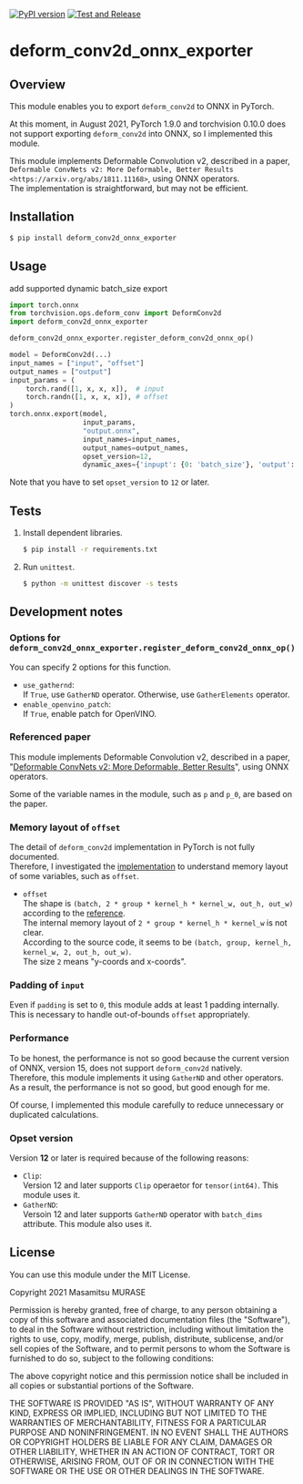 [![PyPI version](https://badge.fury.io/py/deform-conv2d-onnx-exporter.svg)](https://badge.fury.io/py/deform-conv2d-onnx-exporter) [![Test and Release](https://github.com/masamitsu-murase/deform_conv2d_onnx_exporter/actions/workflows/ci.yml/badge.svg)](https://github.com/masamitsu-murase/deform_conv2d_onnx_exporter/actions/workflows/ci.yml)

# deform\_conv2d\_onnx\_exporter

## Overview

This module enables you to export `deform_conv2d` to ONNX in PyTorch.

At this moment, in August 2021, PyTorch 1.9.0 and torchvision 0.10.0 does not support exporting `deform_conv2d` into ONNX, so I implemented this module.

This module implements Deformable Convolution v2, described in a paper, `Deformable ConvNets v2: More Deformable, Better Results <https://arxiv.org/abs/1811.11168>`, using ONNX operators.  
The implementation is straightforward, but may not be efficient.

## Installation

```sh
$ pip install deform_conv2d_onnx_exporter
```

## Usage
add supported dynamic batch_size export
```python
import torch.onnx
from torchvision.ops.deform_conv import DeformConv2d
import deform_conv2d_onnx_exporter

deform_conv2d_onnx_exporter.register_deform_conv2d_onnx_op()

model = DeformConv2d(...)
input_names = ["input", "offset"]
output_names = ["output"]
input_params = (
    torch.rand([1, x, x, x]),  # input
    torch.randn([1, x, x, x]), # offset
)
torch.onnx.export(model,
                  input_params,
                  "output.onnx",
                  input_names=input_names,
                  output_names=output_names,
                  opset_version=12,
                  dynamic_axes={'inpupt': {0: 'batch_size'}, 'output': {0: 'batch_size'}})
```

Note that you have to set `opset_version` to `12` or later.

## Tests

1. Install dependent libraries.  
   ```sh
   $ pip install -r requirements.txt
   ```
2. Run `unittest`.  
   ```sh
   $ python -m unittest discover -s tests
   ```

## Development notes

### Options for `deform_conv2d_onnx_exporter.register_deform_conv2d_onnx_op()`

You can specify 2 options for this function.

* `use_gathernd`:  
  If `True`, use `GatherND` operator. Otherwise, use `GatherElements` operator.
* `enable_openvino_patch`:  
  If `True`, enable patch for OpenVINO.

### Referenced paper

This module implements Deformable Convolution v2, described in a paper, "[Deformable ConvNets v2: More Deformable, Better Results](https://arxiv.org/abs/1811.11168)", using ONNX operators.

Some of the variable names in the module, such as `p` and `p_0`, are based on the paper.

### Memory layout of `offset`

The detail of `deform_conv2d` implementation in PyTorch is not fully documented.  
Therefore, I investigated the [implementation](https://github.com/pytorch/vision/blob/19ad0bbc5e26504a501b9be3f0345381d6ba1efc/torchvision/csrc/ops/cpu/deform_conv2d_kernel.cpp) to understand memory layout of some variables, such as `offset`.

* `offset`  
  The shape is `(batch, 2 * group * kernel_h * kernel_w, out_h, out_w)` according to the [reference](https://pytorch.org/vision/stable/ops.html#torchvision.ops.deform_conv2d).  
  The internal memory layout of `2 * group * kernel_h * kernel_w` is not clear.  
  According to the source code, it seems to be `(batch, group, kernel_h, kernel_w, 2, out_h, out_w)`.  
  The size `2` means "y-coords and x-coords".

### Padding of `input`

Even if `padding` is set to `0`, this module adds at least 1 padding internally.  
This is necessary to handle out-of-bounds `offset` appropriately.

### Performance

To be honest, the performance is not so good because the current version of ONNX, version 15, does not support `deform_conv2d` natively.  
Therefore, this module implements it using `GatherND` and other operators.  
As a result, the performance is not so good, but good enough for me.

Of course, I implemented this module carefully to reduce unnecessary or duplicated calculations.

### Opset version

Version **12** or later is required because of the following reasons:

- `Clip`:  
  Version 12 and later supports `Clip` operaetor for `tensor(int64)`. This module uses it.
- `GatherND`:  
  Versoin 12 and later supports `GatherND` operator with `batch_dims` attribute. This module also uses it.

## License

You can use this module under the MIT License.

Copyright 2021 Masamitsu MURASE

Permission is hereby granted, free of charge, to any person obtaining a copy of this software and associated documentation files (the "Software"), to deal in the Software without restriction, including without limitation the rights to use, copy, modify, merge, publish, distribute, sublicense, and/or sell copies of the Software, and to permit persons to whom the Software is furnished to do so, subject to the following conditions:

The above copyright notice and this permission notice shall be included in all copies or substantial portions of the Software.

THE SOFTWARE IS PROVIDED "AS IS", WITHOUT WARRANTY OF ANY KIND, EXPRESS OR IMPLIED, INCLUDING BUT NOT LIMITED TO THE WARRANTIES OF MERCHANTABILITY, FITNESS FOR A PARTICULAR PURPOSE AND NONINFRINGEMENT. IN NO EVENT SHALL THE AUTHORS OR COPYRIGHT HOLDERS BE LIABLE FOR ANY CLAIM, DAMAGES OR OTHER LIABILITY, WHETHER IN AN ACTION OF CONTRACT, TORT OR OTHERWISE, ARISING FROM, OUT OF OR IN CONNECTION WITH THE SOFTWARE OR THE USE OR OTHER DEALINGS IN THE SOFTWARE.
